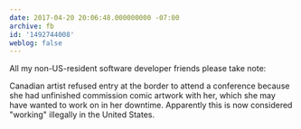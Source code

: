 ```yaml
---
date: 2017-04-20 20:06:48.000000000 -07:00
archive: fb
id: '1492744008'
weblog: false
---
```


All my non-US-resident software developer friends please take note: 

Canadian artist refused entry at the border to attend a conference because she had unfinished commission comic artwork with her, which she may have wanted to work on in her downtime. Apparently this is now considered "working" illegally in the United States.
